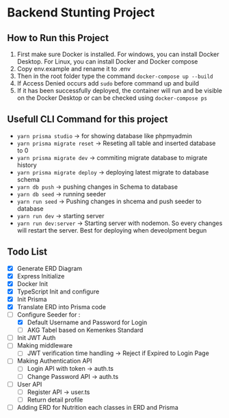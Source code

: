 # Backend Stunting Project

## **How to Run this Project**

1. First make sure Docker is installed. For windows, you can install Docker Desktop. For Linux, you can install Docker and Docker compose
2. Copy env.example and rename it to .env
3. Then in the root folder type the command `docker-compose up --build`
4. If Access Denied occurs add `sudo` before command up and build
5. If it has been successfully deployed, the container will run and be visible on the Docker Desktop or can be checked using `docker-compose ps`

## **Usefull CLI Command for this project** 
- `yarn prisma studio` -> for showing database like phpmyadmin 
- `yarn prisma migrate reset` -> Reseting all table and inserted database to 0 
- `yarn prisma migrate dev` -> commiting migrate database to migrate history 
- `yarn prisma migrate deploy` -> deploying latest migrate to database schema 
- `yarn db push` -> pushing changes in Schema to database 
- `yarn db seed` -> running seeder 
- `yarn run seed` -> Pushing changes in shcema and push seeder to database 
- `yarn run dev` -> starting server 
- `yarn run dev:server` -> Starting server with nodemon. So every changes will restart the server. Best for deploying when deveolpment begun

  
## **Todo List**

- [X] Generate ERD Diagram
- [X] Express Initialize
- [X] Docker Init
- [X] TypeScript Init and configure
- [X] Init Prisma
- [X] Translate ERD into Prisma code
- [ ] Configure Seeder for :
  - [X] Default Username and Password for Login
  - [ ] AKG Tabel based on Kemenkes Standard
- [ ] Init JWT Auth
- [ ] Making middleware
  - [ ] JWT verification time handling -> Reject if Expired to Login Page
- [ ] Making Authentication API
  - [ ] Login API with token -> auth.ts
  - [ ] Change Password API -> auth.ts
- [ ] User API
  - [ ] Register API -> user.ts
  - [ ] Return detail profile
- [ ] Adding ERD for Nutrition each classes in ERD and Prisma